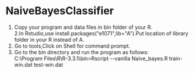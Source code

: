 # NaiveBayesClassifier
1. Copy your program and data files in bin folder of your R.<br>
2.In Rstudio,use install.packages("e1071",lib="A").Put location of library folder in your R instead of A.<br>
3. Go to tools,Click on Shell for command prompt.<br>
4. Go to the bin directory and run the program as follows:<br>
C:\Program Files\R\R-3.3.1\bin>Rscript --vanilla Naive_bayes.R train-win.dat test-win.dat<br>
